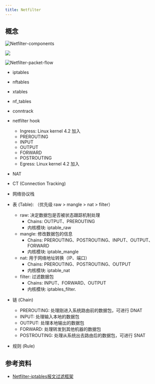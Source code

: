 ```yaml
---
title: Netfilter
---
```



## 概念

![Netfilter-components](https://upload.wikimedia.org/wikipedia/commons/thumb/d/dd/Netfilter-components.svg/800px-Netfilter-components.svg.png?1641810317565)

![](https://people.netfilter.org/pablo/nf-hooks.png)

![Netfilter-packet-flow](https://upload.wikimedia.org/wikipedia/commons/thumb/3/37/Netfilter-packet-flow.svg/1920px-Netfilter-packet-flow.svg.png?1641810289286)

- iptables
- nftables
- xtables
- nf_tables
- conntrack
- netfilter hook
  - Ingress: Linux kernel 4.2 加入
  - PREROUTING
  - INPUT
  - OUTPUT
  - FORWARD
  - POSTROUTING
  - Egress: Linux kernel 4.2 加入
- NAT
- CT (Connection Tracking)
- 网络协议栈


- 表 (Table): （优先级 raw > mangle > nat > filter）
  - raw: 决定数据包是否被状态跟踪机制处理
    - Chains: OUTPUT、PREROUTING
    - 内核模块: iptable_raw
  - mangle: 修改数据包的信息
    - Chains: PREROUTING、POSTROUTING、INPUT、OUTPUT、FORWARD
    - 内核模块: iptable_mangle
  - nat: 用于网络地址转换（IP、端口）
    - Chains: PREROUTING、POSTROUTING、OUTPUT
    - 内核模块: iptable_nat
  - filter: 过滤数据包
    - Chains: INPUT、FORWARD、OUTPUT
    - 内核模块: iptables_filter.
- 链 (Chain)
  - PREROUTING: 处理刚进入系统路由前的数据包，可进行 DNAT
  - INPUT: 处理输入本地的数据包
  - OUTPUT: 处理本地输出的数据包
  - FORWARD: 处理转发到其他机器的数据包
  - POSTROUTING: 处理从系统出去路由后的数据包，可进行 SNAT
- 规则 (Rule)

## 参考资料

- [Netfilter-iptables报文过滤框架](https://archive.ph/NA2OL)
